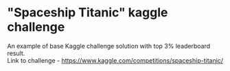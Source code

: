 # "Spaceship Titanic" kaggle challenge
An example of base Kaggle challenge solution with top 3% leaderboard result. <br>
Link to challenge - https://www.kaggle.com/competitions/spaceship-titanic/
